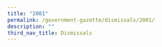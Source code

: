```yaml
---
title: "2001"
permalink: /government-gazette/dismissals/2001/
description: ""
third_nav_title: Dismissals
---
```

